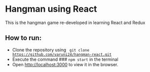 # Hangman using React

This is the hangman game re-developed in learning React and Redux

## How to run:

- Clone the repository using <code> git clone https://github.com/varuni24/hangman-react.git </code>
- Execute the command ### `npm start` in the terminal
- Open [http://localhost:3000](http://localhost:3000) to view it in the browser.



